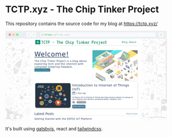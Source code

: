 # TCTP.xyz - The Chip Tinker Project

This repository contains the source code for my blog at https://tctp.xyz/

![](screenshot.png)

It's built using [gatsbyjs](https://www.gatsbyjs.com/), react and [tailwindcss](https://tailwindcss.com/).
